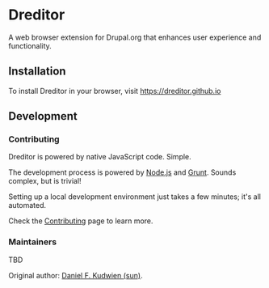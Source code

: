 # Dreditor
A web browser extension for Drupal.org that enhances user experience and
functionality.

## Installation
To install Dreditor in your browser, visit https://dreditor.github.io

## Development

### Contributing
Dreditor is powered by native JavaScript code.  Simple.

The development process is powered by [Node.js](http://nodejs.org) and
[Grunt](http://gruntjs.com).  Sounds complex, but is trivial!

Setting up a local development environment just takes a few minutes; it's all
automated.

Check the [Contributing](https://dreditor.org/development/contributing) page to
learn more.

### Maintainers
TBD

Original author: [Daniel F. Kudwien (sun)](https://drupal.org/user/54136).
